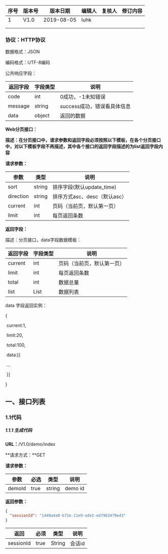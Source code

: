 | **序号** | **版本号** | **版本日期** | **编辑人** | **复核人** | **修订内容** |
| -------- | ---------- | ------------ | ---------- | ---------- | ------------ |
| 1        | V1.0       | 2019-08-05   | luhk       |            |              |
|          |            |              |            |            |              |
|          |            |              |            |            |              |

### 协议：HTTP协议

数据格式：JSON

编码格式：UTF-8编码

 

公共响应字段：

| **返回字段** | **字段类型** | **说明**                    |
| ------------ | ------------ | --------------------------- |
| code         | int          | 0成功，-1未知错误           |
| message      | string       | success成功，错误看具体信息 |
| data         | object       | 返回的数据                  |

**Web分页接口：**

**描述：在分页接口中，请求参数和返回字段必须按照以下模板，在各个分页接口中，对以下模板字段不再描述，其中各个接口的返回字段描述的为list返回字段内容**

**请求参数：**

| **参数**  | **类型** | **说明**                     |
| --------- | -------- | ---------------------------- |
| sort      | string   | 排序字段(默认update_time)    |
| direction | string   | 排序方式asc、desc（默认asc） |
| current   | int      | 页码（当前页，默认第一页）   |
| limit     | int      | 每页返回条数                 |

**返回字段：**

描述：分页接口，data字段数据模板：

| **返回字段** | **字段类型** | **说明**                   |
| ------------ | ------------ | -------------------------- |
| current      | int          | 页码（当前页，默认第一页） |
| limit        | int          | 每页返回条数               |
| total        | int          | 数据总量                   |
| list         | List         | 数据列表                   |

data 字段返回实例：

{

​	current:1,

​	limit:20,

​	total:100,

​	data:[{

​		...

​	}]

}



## 一、接口列表

### 1.1代码

##### 1.1.1 生成代码

**URL：**/V1.0/demo/index

**请求方式：**GET

**请求参数：**

| **参数**   | **必选** | **类型** | **说明** |
| ---------- | -------- | -------- | -------- |
| demoId | true     | string     | demo id |

**返回参数：**

```json
{
  "sessionId": "1449a4a0-b72e-11e9-ade2-ed7963479ed3"
}
```

| 返回      | 必须 | 类型   | 说明                     |
| --------- | ---- | ------ | ------------------------ |
| sessionId | true | String | 会话id|
